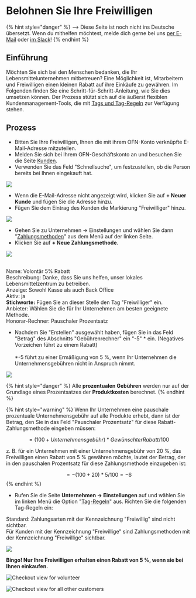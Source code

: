 # Belohnen Sie Ihre Freiwilligen

{% hint style="danger" %}
<img src="https://firebasestorage.googleapis.com/v0/b/gitbook-28427.appspot.com/o/assets%2F-L9rgk4wEweX_zxXIzmW%2F-LpeYcYHvFT89zDzVlG4%2F-LpeZq2i0oaAbNYfYfu5%2FCapture%20du%202019-09-26%2000-38-19.png?alt=media&#x26;token=aef3eea2-4d60-4d24-99ec-6edbda36b45c" alt="" data-size="line">-->​<img src="https://firebasestorage.googleapis.com/v0/b/gitbook-28427.appspot.com/o/assets%2F-L9rgk4wEweX_zxXIzmW%2F-MdHZQzZkj-9uNA4c3qD%2F-MdIF6yxdsNWC5BK3awW%2FFlagge%20Deutschland.jpg?alt=media&#x26;token=9bbe895b-2aa1-40da-8221-01fb74558b92" alt="" data-size="line"> Diese Seite ist noch nicht ins Deutsche übersetzt. Wenn du mithelfen möchtest, melde dich gerne bei uns [per E-Mail](mailto:konrad@openfoodnetwork.de) oder [im Slack](https://join.slack.com/t/openfoodnetwork/shared\_invite/zt-9sjkjdlu-r02kUMP1zbrTgUhZhYPF\~A)!
{% endhint %}

## Einführung

Möchten Sie sich bei den Menschen bedanken, die Ihr Lebensmittelunternehmen mitbetreuen? Eine Möglichkeit ist, Mitarbeitern und Freiwilligen einen kleinen Rabatt auf ihre Einkäufe zu gewähren. Im Folgenden finden Sie eine Schritt-für-Schritt-Anleitung, wie Sie dies umsetzen können. Der Prozess stützt sich auf die äußerst flexiblen Kundenmanagement-Tools, die mit [Tags und Tag-Regeln](../../basic-features/shopfront/customer-management-and-conditional-displays-prices/tags-and-tag-rules.md) zur Verfügung stehen.

## Prozess

* Bitten Sie Ihre Freiwilligen, Ihnen die mit ihrem OFN-Konto verknüpfte E-Mail-Adresse mitzuteilen.
* Melden Sie sich bei Ihrem OFN-Geschäftskonto an und besuchen Sie die Seite [Kunden](https://app.openfoodswitzerland.ch/admin/customers).
* Verwenden Sie das Feld "Schnellsuche", um festzustellen, ob die Person bereits bei Ihnen eingekauft hat.

![](https://lh6.googleusercontent.com/DcRo1W18G7l7JKxuhHybJB4gIEzZWQIX-3kynCMX79RwtrKFpMR8b6SYI4uyoQjGOOlmrV1rv7oIbsYS55UkfeH1yfu4SJntTnO1vMPmwuTMljBhkX\_kRhYLiI5fKzKjxYBR\_uCO)

* Wenn die E-Mail-Adresse nicht angezeigt wird, klicken Sie auf **+ Neuer Kunde** und fügen Sie die Adresse hinzu.
* Fügen Sie dem Eintrag des Kunden die Markierung "Freiwilliger" hinzu.

![](https://lh6.googleusercontent.com/SQyjjQgyilzSxTiEtRooR\_ELTZdT\_v0JAId0xIT5YsSf7crTmCZFyIkLg6mhfFD3\_BA9BA43QFWtCqeciTOyim-diGYfcrQrDHCb8umBvxb3nQcNOdS58tC0qg2bOlFPSsMinFbC)

* Gehen Sie zu Unternehmen -> Einstellungen und wählen Sie dann "[Zahlungsmethoden](../../basic-features/shopfront/payment-methods.md)" aus dem Menü auf der linken Seite. &#x20;
* Klicken Sie auf **+ Neue Zahlungsmethode**.

![](../../.gitbook/assets/voldiscount.jpg)

\
Name: Volontär 5% Rabatt\
Beschreibung: Danke, dass Sie uns helfen, unser lokales Lebensmittelzentrum zu betreiben.\
Anzeige: Sowohl Kasse als auch Back Office\
Aktiv: ja\
**Stichworte:** Fügen Sie an dieser Stelle den Tag "Freiwilliger" ein.\
Anbieter: Wählen Sie die für Ihr Unternehmen am besten geeignete Methode.\
Honorar-Rechner: Pauschaler Prozentsatz

* Nachdem Sie "Erstellen" ausgewählt haben, fügen Sie in das Feld "Betrag" des Abschnitts "Gebührenrechner" ein "-5" \* ein. (Negatives Vorzeichen führt zu einem Rabatt)\
  \
  \*-5 führt zu einer Ermäßigung von 5 %, wenn Ihr Unternehmen die Unternehmensgebühren nicht in Anspruch nimmt.

![](../../.gitbook/assets/pmcalc.jpg)

{% hint style="danger" %}
Alle **prozentualen Gebühren** werden nur auf der Grundlage eines Prozentsatzes der **Produktkosten** berechnet.
{% endhint %}

{% hint style="warning" %}
Wenn Ihr Unternehmen eine pauschale prozentuale Unternehmensgebühr auf alle Produkte erhebt, dann ist der Betrag, den Sie in das Feld "Pauschaler Prozentsatz" für diese Rabatt-Zahlungsmethode eingeben müssen:

&#x20;$$= (100 + Unternehmensgebühr)* Gewünschter Rabatt/100$$&#x20;

z. B. für ein Unternehmen mit einer Unternehmensgebühr von 20 %, das Freiwilligen einen Rabatt von 5 % gewähren möchte, lautet der Betrag, der in den pauschalen Prozentsatz für diese Zahlungsmethode einzugeben ist:

$$= -(100 + 20) *5/100 = -6$$&#x20;
{% endhint %}

* Rufen Sie die Seite **Unternehmen -> Einstellungen** auf und wählen Sie im linken Menü die Option "[Tag-Regeln](../../basic-features/shopfront/customer-management-and-conditional-displays-prices/tags-and-tag-rules.md#zahlungsarten-anzeigen-ausblenden)" aus. Richten Sie die folgenden Tag-Regeln ein:

Standard: Zahlungsarten mit der Kennzeichnung "Freiwillig" sind nicht sichtbar.\
Für Kunden mit der Kennzeichnung "Freiwillige" sind Zahlungsmethoden mit der Kennzeichnung "Freiwillige" sichtbar.

![](https://lh5.googleusercontent.com/wSWqmOnwusb\_3gWx8J5MVBceTFYfq7AB1-uKMcFfD2neWmuiESg2rI896B4iugX767fDxljCVLe-vFIS5V7pQojimIl2e3iuBPlFzLtlPL1oqtMhYesm9CPX-JybyR3rHpKJ0HXS)

**Bingo! Nur Ihre Freiwilligen erhalten einen Rabatt von 5 %, wenn sie bei Ihnen einkaufen.**

![Checkout view for volunteer](https://lh4.googleusercontent.com/aniH6MTDqxKFnR\_7PRP4duUp33nNOd7XdQpa0RRFcEgcoyjsUHSwLXOSEO8lbXWtNTXYFGTrt6QAopPjuiu8zJGxwtcXYalNBw8Y3wi-alSuGLyyBXm4h\_AH5pSc11fmvhS\_IMuk)

![Checkout view for all other customers](../../.gitbook/assets/allcart.jpg)

